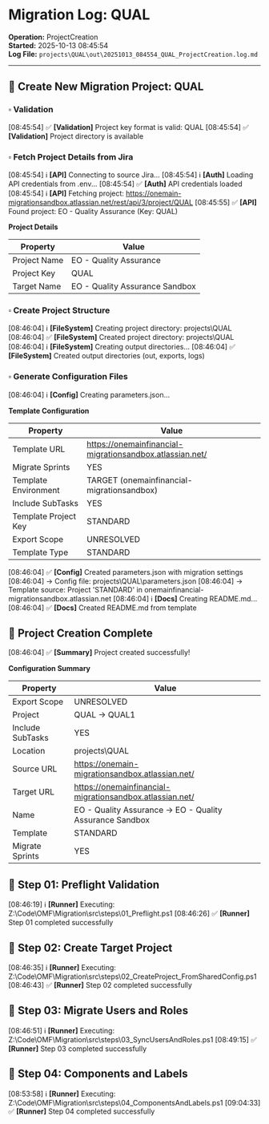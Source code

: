 # Migration Log: QUAL
**Operation:** ProjectCreation  
**Started:** 2025-10-13 08:45:54  
**Log File:** `projects\QUAL\out\20251013_084554_QUAL_ProjectCreation.log.md`

---


## 🔷 Create New Migration Project: QUAL


### ▫️ Validation

[08:45:54] ✅ **[Validation]** Project key format is valid: QUAL
[08:45:54] ✅ **[Validation]** Project directory is available

### ▫️ Fetch Project Details from Jira

[08:45:54] ℹ️ **[API]** Connecting to source Jira...
[08:45:54] ℹ️ **[Auth]** Loading API credentials from .env...
[08:45:54] ✅ **[Auth]** API credentials loaded
[08:45:54] ℹ️ **[API]** Fetching project: https://onemain-migrationsandbox.atlassian.net/rest/api/3/project/QUAL
[08:45:55] ✅ **[API]** Found project: EO - Quality Assurance (Key: QUAL)

**Project Details**

| Property | Value |
|----------|-------|
| Project Name | EO - Quality Assurance |
| Project Key | QUAL |
| Target Name | EO - Quality Assurance Sandbox |



### ▫️ Create Project Structure

[08:46:04] ℹ️ **[FileSystem]** Creating project directory: projects\QUAL
[08:46:04] ✅ **[FileSystem]** Created project directory: projects\QUAL
[08:46:04] ℹ️ **[FileSystem]** Creating output directories...
[08:46:04] ✅ **[FileSystem]** Created output directories (out, exports, logs)

### ▫️ Generate Configuration Files

[08:46:04] ℹ️ **[Config]** Creating parameters.json...

**Template Configuration**

| Property | Value |
|----------|-------|
| Template URL | https://onemainfinancial-migrationsandbox.atlassian.net/ |
| Migrate Sprints | YES |
| Template Environment | TARGET (onemainfinancial-migrationsandbox) |
| Include SubTasks | YES |
| Template Project Key | STANDARD |
| Export Scope | UNRESOLVED |
| Template Type | STANDARD |


[08:46:04] ✅ **[Config]** Created parameters.json with migration settings
[08:46:04]   → Config file: projects\QUAL\parameters.json
[08:46:04]   → Template source: Project 'STANDARD' in onemainfinancial-migrationsandbox.atlassian.net
[08:46:04] ℹ️ **[Docs]** Creating README.md...
[08:46:04] ✅ **[Docs]** Created README.md from template

## 🔷 Project Creation Complete

[08:46:04] ✅ **[Summary]** Project created successfully!

**Configuration Summary**

| Property | Value |
|----------|-------|
| Export Scope | UNRESOLVED |
| Project | QUAL → QUAL1 |
| Include SubTasks | YES |
| Location | projects\QUAL |
| Source URL | https://onemain-migrationsandbox.atlassian.net/ |
| Target URL | https://onemainfinancial-migrationsandbox.atlassian.net/ |
| Name | EO - Quality Assurance → EO - Quality Assurance Sandbox |
| Template | STANDARD |
| Migrate Sprints | YES |



## 🔷 Step 01: Preflight Validation

[08:46:19] ℹ️ **[Runner]** Executing: Z:\Code\OMF\Migration\src\steps\01_Preflight.ps1
[08:46:26] ✅ **[Runner]** Step 01 completed successfully

## 🔷 Step 02: Create Target Project

[08:46:35] ℹ️ **[Runner]** Executing: Z:\Code\OMF\Migration\src\steps\02_CreateProject_FromSharedConfig.ps1
[08:46:43] ✅ **[Runner]** Step 02 completed successfully

## 🔷 Step 03: Migrate Users and Roles

[08:46:51] ℹ️ **[Runner]** Executing: Z:\Code\OMF\Migration\src\steps\03_SyncUsersAndRoles.ps1
[08:49:15] ✅ **[Runner]** Step 03 completed successfully

## 🔷 Step 04: Components and Labels

[08:53:58] ℹ️ **[Runner]** Executing: Z:\Code\OMF\Migration\src\steps\04_ComponentsAndLabels.ps1
[09:04:33] ✅ **[Runner]** Step 04 completed successfully
